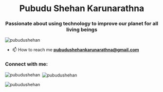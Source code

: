 <h1 align="center">Pubudu Shehan Karunarathna</h1>
<h3 align="center">Passionate about using technology to improve our planet for all living beings</h3>

<p align="left"> <img src="https://komarev.com/ghpvc/?username=pubudushehan&label=Profile%20views&color=0e75b6&style=flat" alt="pubudushehan" /> </p>

- 📫 How to reach me **pubudushehankarunarathna@gmail.com**

<h3 align="left">Connect with me:</h3>
<p align="left">
</p>



<p><img align="left" src="https://github-readme-stats.vercel.app/api/top-langs?username=pubudushehan&show_icons=true&theme=dark&locale=en&layout=compact" alt="pubudushehan" /></p>

<p>&nbsp;<img align="center" src="https://github-readme-stats.vercel.app/api?username=pubudushehan&show_icons=true&theme=dark&locale=en" alt="pubudushehan" /></p>

<p><img align="center" src="https://github-readme-streak-stats.herokuapp.com/?user=pubudushehan&theme=dark" alt="pubudushehan" /></p>
